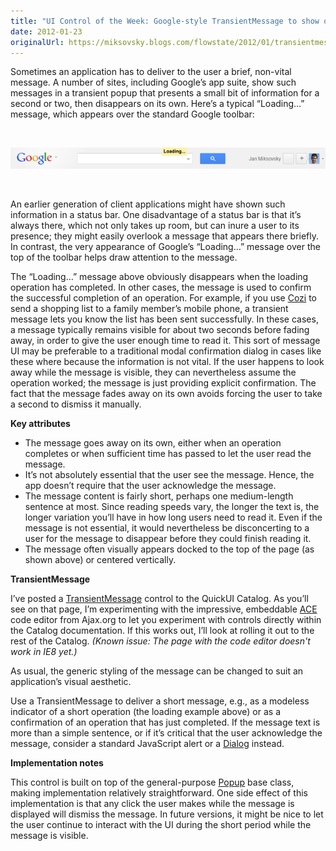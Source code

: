 ```yaml
---
title: "UI Control of the Week: Google-style TransientMessage to show quick, modeless progress or confirmation"
date: 2012-01-23
originalUrl: https://miksovsky.blogs.com/flowstate/2012/01/transientmessage.html
---
```


<p>
  Sometimes an application has to deliver to the user a brief, non-vital
  message. A number of sites, including Google’s app suite, show such messages
  in a transient popup that presents a small bit of information for a second or
  two, then disappears on its own. Here’s a typical “Loading…” message, which
  appears over the standard Google toolbar:
</p>
<p>&#0160;</p>
<p>
  <img
    alt="Google Docs Loading Indicator"
    src="/images/flowstate/6a00d83451fb6769e20162ffbedcc5970d-pi.png"
  />
</p>
<p>&#0160;</p>
<p>
  An earlier generation of client applications might have shown such information
  in a status bar. One disadvantage of a status bar is that it’s always there,
  which not only takes up room, but can inure a user to its presence; they might
  easily overlook a message that appears there briefly. In contrast, the very
  appearance of Google’s “Loading…” message over the top of the toolbar helps
  draw attention to the message.
</p>
<p>
  The “Loading…” message above obviously disappears when the loading operation
  has completed. In other cases, the message is used to confirm the successful
  completion of an operation. For example, if you use
  <a href="http://www.cozi.com">Cozi</a> to send a shopping list to a family
  member’s mobile phone, a transient message lets you know the list has been
  sent successfully. In these cases, a message typically remains visible for
  about two seconds before fading away, in order to give the user enough time to
  read it. This sort of message UI may be preferable to a traditional modal
  confirmation dialog in cases like these where because the information is not
  vital. If the user happens to look away while the message is visible, they can
  nevertheless assume the operation worked; the message is just providing
  explicit confirmation. The fact that the message fades away on its own avoids
  forcing the user to take a second to dismiss it manually.
</p>
<p><strong>Key attributes</strong></p>
<ul>
  <li>
    The message goes away on its own, either when an operation completes or when
    sufficient time has passed to let the user read the message.
  </li>
  <li>
    It’s not absolutely essential that the user see the message. Hence, the app
    doesn’t require that the user acknowledge the message.
  </li>
  <li>
    The message content is fairly short, perhaps one medium-length sentence at
    most. Since reading speeds vary, the longer the text is, the longer
    variation you’ll have in how long users need to read it. Even if the message
    is not essential, it would nevertheless be disconcerting to a user for the
    message to disappear before they could finish reading it.
  </li>
  <li>
    The message often visually appears docked to the top of the page (as shown
    above) or centered vertically.
  </li>
</ul>
<p><strong>TransientMessage</strong></p>
<p>
  I’ve posted a
  <a href="https://quickui.org/catalog/TransientMessage">TransientMessage</a>
  control to the QuickUI Catalog. As you’ll see on that page, I’m experimenting
  with the impressive, embeddable
  <a href="http://ajaxorg.github.com/ace/">ACE</a> code editor from Ajax.org to
  let you experiment with controls directly within the Catalog documentation. If
  this works out, I’ll look at rolling it out to the rest of the Catalog.
  <em
    >(Known issue: The page with the code editor doesn&#39;t work in IE8
    yet.)</em
  >
</p>
<p>
  As usual, the generic styling of the message can be changed to suit an
  application’s visual aesthetic.
</p>
<p>
  Use a TransientMessage to deliver a short message, e.g., as a modeless
  indicator of a short operation (the loading example above) or as a
  confirmation of an operation that has just completed. If the message text is
  more than a simple sentence, or if it’s critical that the user acknowledge the
  message, consider a standard JavaScript alert or a
  <a href="http://quickui/catalog/Dialog">Dialog</a> instead.
</p>
<p><strong>Implementation notes</strong></p>
<p>
  This control is built on top of the general-purpose
  <a href="https://quickui.org/catalog/Popup">Popup</a> base class, making
  implementation relatively straightforward. One side effect of this
  implementation is that any click the user makes while the message is displayed
  will dismiss the message. In future versions, it might be nice to let the user
  continue to interact with the UI during the short period while the message is
  visible.
</p>
